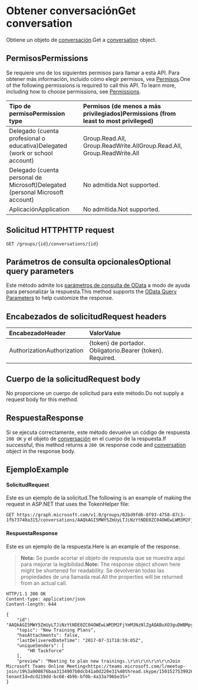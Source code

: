 # <a name="get-conversation"></a><span data-ttu-id="f9479-101">Obtener conversación</span><span class="sxs-lookup"><span data-stu-id="f9479-101">Get conversation</span></span>
<span data-ttu-id="f9479-102">Obtiene un objeto de [conversación](../resources/conversation.md).</span><span class="sxs-lookup"><span data-stu-id="f9479-102">Get a [conversation](../resources/conversation.md) object.</span></span>

## <a name="permissions"></a><span data-ttu-id="f9479-103">Permisos</span><span class="sxs-lookup"><span data-stu-id="f9479-103">Permissions</span></span>
<span data-ttu-id="f9479-p101">Se requiere uno de los siguientes permisos para llamar a esta API. Para obtener más información, incluido cómo elegir permisos, vea [Permisos](../../../concepts/permissions_reference.md).</span><span class="sxs-lookup"><span data-stu-id="f9479-p101">One of the following permissions is required to call this API. To learn more, including how to choose permissions, see [Permissions](../../../concepts/permissions_reference.md).</span></span>

|<span data-ttu-id="f9479-106">Tipo de permiso</span><span class="sxs-lookup"><span data-stu-id="f9479-106">Permission type</span></span>      | <span data-ttu-id="f9479-107">Permisos (de menos a más privilegiados)</span><span class="sxs-lookup"><span data-stu-id="f9479-107">Permissions (from least to most privileged)</span></span>              |
|:--------------------|:---------------------------------------------------------|
|<span data-ttu-id="f9479-108">Delegado (cuenta profesional o educativa)</span><span class="sxs-lookup"><span data-stu-id="f9479-108">Delegated (work or school account)</span></span> | <span data-ttu-id="f9479-109">Group.Read.All, Group.ReadWrite.All</span><span class="sxs-lookup"><span data-stu-id="f9479-109">Group.Read.All, Group.ReadWrite.All</span></span>    |
|<span data-ttu-id="f9479-110">Delegado (cuenta personal de Microsoft)</span><span class="sxs-lookup"><span data-stu-id="f9479-110">Delegated (personal Microsoft account)</span></span> | <span data-ttu-id="f9479-111">No admitida.</span><span class="sxs-lookup"><span data-stu-id="f9479-111">Not supported.</span></span>    |
|<span data-ttu-id="f9479-112">Aplicación</span><span class="sxs-lookup"><span data-stu-id="f9479-112">Application</span></span> | <span data-ttu-id="f9479-113">No admitida.</span><span class="sxs-lookup"><span data-stu-id="f9479-113">Not supported.</span></span> |

## <a name="http-request"></a><span data-ttu-id="f9479-114">Solicitud HTTP</span><span class="sxs-lookup"><span data-stu-id="f9479-114">HTTP request</span></span>
<!-- { "blockType": "ignored" } -->
```http
GET /groups/{id}/conversations/{id}
```

## <a name="optional-query-parameters"></a><span data-ttu-id="f9479-115">Parámetros de consulta opcionales</span><span class="sxs-lookup"><span data-stu-id="f9479-115">Optional query parameters</span></span>
<span data-ttu-id="f9479-116">Este método admite los [parámetros de consulta de OData](../../../concepts/query_parameters.md) a modo de ayuda para personalizar la respuesta.</span><span class="sxs-lookup"><span data-stu-id="f9479-116">This method supports the [OData Query Parameters](../../../concepts/query_parameters.md) to help customize the response.</span></span>

## <a name="request-headers"></a><span data-ttu-id="f9479-117">Encabezados de solicitud</span><span class="sxs-lookup"><span data-stu-id="f9479-117">Request headers</span></span>
| <span data-ttu-id="f9479-118">Encabezado</span><span class="sxs-lookup"><span data-stu-id="f9479-118">Header</span></span>       | <span data-ttu-id="f9479-119">Valor</span><span class="sxs-lookup"><span data-stu-id="f9479-119">Value</span></span> |
|:---------------|:--------|
| <span data-ttu-id="f9479-120">Authorization</span><span class="sxs-lookup"><span data-stu-id="f9479-120">Authorization</span></span>  | <span data-ttu-id="f9479-p102">{token} de portador. Obligatorio.</span><span class="sxs-lookup"><span data-stu-id="f9479-p102">Bearer {token}. Required.</span></span>  |

## <a name="request-body"></a><span data-ttu-id="f9479-123">Cuerpo de la solicitud</span><span class="sxs-lookup"><span data-stu-id="f9479-123">Request body</span></span>
<span data-ttu-id="f9479-124">No proporcione un cuerpo de solicitud para este método.</span><span class="sxs-lookup"><span data-stu-id="f9479-124">Do not supply a request body for this method.</span></span>

## <a name="response"></a><span data-ttu-id="f9479-125">Respuesta</span><span class="sxs-lookup"><span data-stu-id="f9479-125">Response</span></span>
<span data-ttu-id="f9479-126">Si se ejecuta correctamente, este método devuelve un código de respuesta `200 OK` y el objeto de [conversación](../resources/conversation.md) en el cuerpo de la respuesta.</span><span class="sxs-lookup"><span data-stu-id="f9479-126">If successful, this method returns a `200 OK` response code and [conversation](../resources/conversation.md) object in the response body.</span></span>

## <a name="example"></a><span data-ttu-id="f9479-127">Ejemplo</span><span class="sxs-lookup"><span data-stu-id="f9479-127">Example</span></span>
#### <a name="request"></a><span data-ttu-id="f9479-128">Solicitud</span><span class="sxs-lookup"><span data-stu-id="f9479-128">Request</span></span>
<span data-ttu-id="f9479-129">Este es un ejemplo de la solicitud.</span><span class="sxs-lookup"><span data-stu-id="f9479-129">The following is an example of making the request in ASP.NET that uses the TokenHelper file:</span></span>
<!-- {
  "blockType": "request",
  "name": "get_group_conversation"
}-->
```http
GET https://graph.microsoft.com/v1.0/groups/02bd9fd6-8f93-4758-87c3-1fb73740a315/conversations/AAQkAGI5MWY5ZmUyLTJiNzYtNDE0ZC04OWEwLWM3M2FjYmM3NzNlZgAQABuXO3guDWBMpyKF7LsVwfU=
```

#### <a name="response"></a><span data-ttu-id="f9479-130">Respuesta</span><span class="sxs-lookup"><span data-stu-id="f9479-130">Response</span></span>
<span data-ttu-id="f9479-131">Este es un ejemplo de la respuesta.</span><span class="sxs-lookup"><span data-stu-id="f9479-131">Here is an example of the response.</span></span>
><span data-ttu-id="f9479-132">**Nota:** Se puede acortar el objeto de respuesta que se muestra aquí para mejorar la legibilidad.</span><span class="sxs-lookup"><span data-stu-id="f9479-132">**Note:** The response object shown here might be shortened for readability.</span></span> <span data-ttu-id="f9479-133">Se devolverán todas las propiedades de una llamada real.</span><span class="sxs-lookup"><span data-stu-id="f9479-133">All the properties will be returned from an actual call.</span></span>

<!-- {
  "blockType": "response",
  "truncated": true,
  "@odata.type": "microsoft.graph.conversation"
} -->
```http
HTTP/1.1 200 OK
Content-type: application/json
Content-length: 644

{
    "id": "AAQkAGI5MWY5ZmUyLTJiNzYtNDE0ZC04OWEwLWM3M2FjYmM3NzNlZgAQABuXO3guDWBMpyKF7LsVwfU=",
    "topic": "New Training Plans",
    "hasAttachments": false,
    "lastDeliveredDateTime": "2017-07-31T18:59:05Z",
    "uniqueSenders": [
        "HR Taskforce"
    ],
    "preview": "Meeting to plan new trainings.\r\n\r\n\r\n\r\nJoin Microsoft Teams Online Meeting<https://teams.microsoft.com/l/meetup-join/19%3a900876baa3134907b0dcb41a0d220e31%40thread.skype/1501527539926?tenantId=dcd219dd-bc68-4b9b-bf0b-4a33a796be35>"
}
```

<!-- uuid: 8fcb5dbc-d5aa-4681-8e31-b001d5168d79
2015-10-25 14:57:30 UTC -->
<!-- {
  "type": "#page.annotation",
  "description": "Get conversation",
  "keywords": "",
  "section": "documentation",
  "tocPath": ""
}-->
